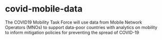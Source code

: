 # covid-mobile-data
The COVID19 Mobility Task Force will use data from Mobile Network Operators (MNOs) to support data-poor countries with analytics on mobility to inform mitigation policies for preventing the spread of COVID-19
